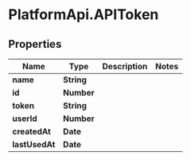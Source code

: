 # PlatformApi.APIToken

## Properties

| Name           | Type       | Description | Notes |
| -------------- | ---------- | ----------- | ----- |
| **name**       | **String** |             |
| **id**         | **Number** |             |
| **token**      | **String** |             |
| **userId**     | **Number** |             |
| **createdAt**  | **Date**   |             |
| **lastUsedAt** | **Date**   |             |
